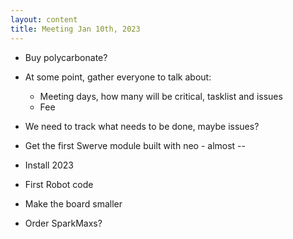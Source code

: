 ```yaml
---
layout: content
title: Meeting Jan 10th, 2023
---
```



* Buy polycarbonate?

* At some point, gather everyone to talk about:
    * Meeting days, how many will be critical, tasklist and issues
    * Fee

* We need to track what needs to be done, maybe issues?
* Get the first Swerve module built with neo - almost -- 
* Install 2023
* First Robot code
* Make the board smaller
* Order SparkMaxs?


